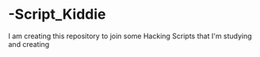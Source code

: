 # -Script_Kiddie
I am creating this repository to join some Hacking Scripts that I'm studying and creating
